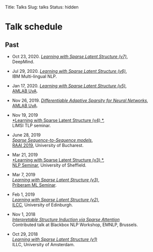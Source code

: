 Title: Talks
Slug: talks
Status: hidden

# Talk schedule

<!-- ## Upcoming -->

## Past

  - Oct 23, 2020.
  [*Learning with Sparse Latent Structure (v7)*](talks/20-lpsparsemap-dm.pdf),<br/>
  DeepMind.

  - Jul 29, 2020.
  [*Learning with Sparse Latent Structure (v6)*](talks/20-lpsparsemap-ibm.pdf),<br/>
  IBM Multi-lingual NLP.

  - Jan 17, 2020.
  [*Learning with Sparse Latent Structure (v5)*](talks/20-lpsparsemap.pdf),<br/>
  [AMLAB UvA](http://amlab.science.uva.nl/).

  - Nov 26, 2019.
  [*Differentiable Adaptive Sparsity for Neural Networks*](talks/19-adaptive.pdf),<br/> 
  [AMLAB UvA](http://amlab.science.uva.nl/).

  - Nov 19, 2019<br/>
  [*Learning with Sparse Latent Structure (v4) *](talks/19-limsi.pdf),<br/>
  LIMSI TLP seminar.

  - June 28, 2019<br/>
  [*Sparse Sequence-to-Sequence models*](talks/19-sparse-seq.pdf),<br/>
  [RAAI 2019](https://conferences.unibuc.ro/raai2019/),
  University of Bucharest.

  - Mar 21, 2019<br/>
  [*Learning with Sparse Latent Structure (v3) *](talks/19-priberam.pdf),<br/>
  [NLP Seminar](https://www.sheffield.ac.uk/dcs/research/groups/nlp#tab04),
  University of Sheffield.

  - Mar 7, 2019<br/>
  [*Learning with Sparse Latent Structure (v3)*](talks/19-priberam.pdf),<br/>
  [Priberam ML Seminar](http://labs.priberam.pt/Academia-Partnerships/Seminars.aspx).

  - Feb 1, 2019<br/>
  [*Learning with Sparse Latent Structure (v2)*](talks/19-edinburgh.pdf),<br/>
  [ILCC](http://web.inf.ed.ac.uk/ilcc), University of Edinburgh.
  - Nov 1, 2018<br/>
  [*Interpretable Structure Induction via Sparse Attention*](talks/18-blackbox.pdf)<br/>
  Contributed talk at Blackbox NLP Workshop, EMNLP, Brussels.
  - Oct 29, 2018<br/>
  [*Learning with Sparse Latent Structure (v1)*](talks/18-sparsemap-amsterdam.pdf)<br/>
  ILLC, University of Amsterdam.
